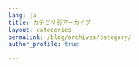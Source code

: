 ```yaml
---
lang: ja
title: カテゴリ別アーカイブ
layout: categories
permalink: /blog/archives/category/
author_profile: true

---
```

